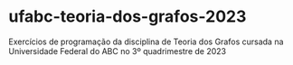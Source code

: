 # ufabc-teoria-dos-grafos-2023
Exercícios de programação da disciplina de Teoria dos Grafos cursada na Universidade Federal do ABC no 3º quadrimestre de 2023
